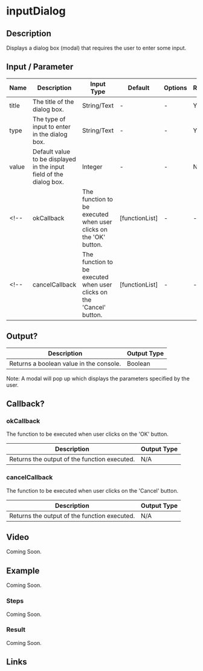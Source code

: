 # inputDialog

## Description

Displays a dialog box (modal) that requires the user to enter some input.

## Input / Parameter

| Name | Description | Input Type | Default | Options | Required |
| ------ | ------ | ------ | ------ | ------ | ------ |
| title | The title of the dialog box. | String/Text | - | - | Yes |
| type | The type of input to enter in the dialog box. | String/Text | - | - | Yes |
| value | Default value to be displayed in the input field of the dialog box. | Integer | - | - | No |
<!-- | okCallback | The function to be executed when user clicks on the 'OK' button. | [functionList] | - | - | No | -->
<!-- | cancelCallback | The function to be executed when user clicks on the 'Cancel' button. | [functionList] | - | - | No | -->
   
## Output?

| Description | Output Type |
| ------ | ------ |
| Returns a boolean value in the console. | Boolean |

Note: A modal will pop up which displays the parameters specified by the user.

## Callback?

### okCallback

The function to be executed when user clicks on the 'OK' button.

| Description | Output Type |
| ------ | ------ |
| Returns the output of the function executed. | N/A |

### cancelCallback

The function to be executed when user clicks on the 'Cancel' button.

| Description | Output Type |
| ------ | ------ |
| Returns the output of the function executed. | N/A |

## Video

Coming Soon.

<!-- Format: [![Video]({image-path}?raw=true)]({url-link}) -->

## Example

Coming Soon.

<!-- Share a scenario, like a user requirements. -->

### Steps

Coming Soon.

<!-- Show the steps and share some screenshots.

1. .....

Format: ![]({image-path}?raw=true) -->

### Result

Coming Soon.

<!-- Explain the output.

Format: ![]({image-path}?raw=true) -->

## Links